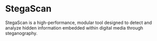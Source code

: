 # StegaScan
StegaScan is a high-performance, modular tool designed to detect and analyze hidden information embedded within digital media through steganography.

